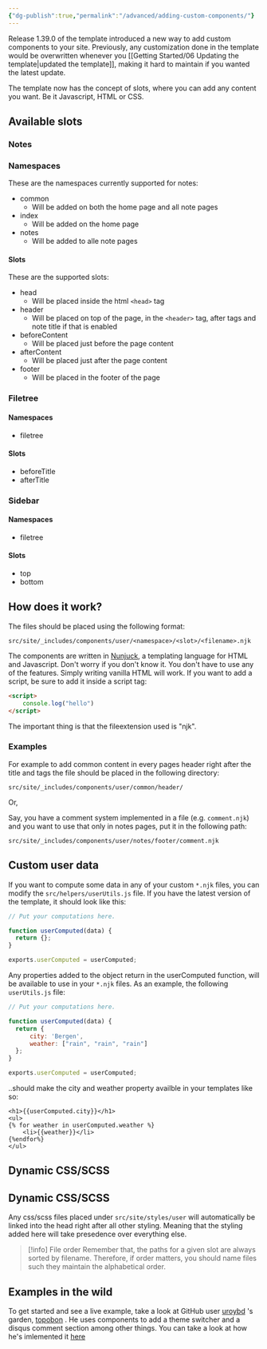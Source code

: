 ```yaml
---
{"dg-publish":true,"permalink":"/advanced/adding-custom-components/"}
---
```


Release 1.39.0 of the template introduced a new way to add custom components to your site. Previously, any customization done in the template would be overwritten whenever you [[Getting Started/06 Updating the template\|updated the template]], making it hard to maintain if you wanted the latest update.

The template now has the concept of slots, where you can add any content you want. Be it Javascript, HTML or CSS. 

## Available slots

### Notes
### Namespaces
These are the namespaces currently supported for notes:
* common
	* Will be added on both the home page and all note pages
* index
	* Will be added on the home page
* notes
	* Will be added to alle note pages

#### Slots

These are the supported slots:

* head
	* Will be placed inside the html `<head>` tag
* header
	* Will be placed on top of the page, in the `<header>` tag, after tags and note title if that is enabled
* beforeContent
	* Will be placed just before the page content
* afterContent
	* Will be placed just after the page content
* footer
	* Will be placed in the footer of the page

### Filetree
#### Namespaces
* filetree

#### Slots
* beforeTitle
* afterTitle

### Sidebar
#### Namespaces
* filetree

#### Slots
* top
* bottom

## How does it work?

The files should be placed using the following format:

```
src/site/_includes/components/user/<namespace>/<slot>/<filename>.njk
```

The components are written in [Nunjuck](https://mozilla.github.io/nunjucks/), a templating language for HTML and Javascript. Don't worry if you don't know it. You don't have to use any of the features. Simply writing vanilla HTML will work. If you want to add a script, be sure to add it inside a script tag:
```html
<script>
	console.log("hello")
</script>
```

The important thing is that the fileextension used is "njk".

### Examples

For example to add common content in every pages header right after the title and tags the file should be placed in the following directory:

```
src/site/_includes/components/user/common/header/
```

Or,

Say, you have a comment system implemented in a file (e.g. `comment.njk`) and you want to use that only in notes pages, put it in the following path:

```
src/site/_includes/components/user/notes/footer/comment.njk
```

## Custom user data
If you want to compute some data in any of your custom `*.njk` files, you can modify the `src/helpers/userUtils.js` file. If you have the latest version of the template, it should look like this:
```javascript
// Put your computations here.

function userComputed(data) {
  return {};
}

exports.userComputed = userComputed;
```

Any properties added to the object return in the userComputed function, will be available to use in your `*.njk` files. As an example, the following `userUtils.js` file:
```javascript
// Put your computations here.

function userComputed(data) {
  return {
	  city: 'Bergen',
	  weather: ["rain", "rain", "rain"]
  };
}

exports.userComputed = userComputed;
```

..should make the city and weather property availble in your templates like so:
```nunjucks
<h1>{{userComputed.city}}</h1>
<ul>
{% for weather in userComputed.weather %}
	<li>{{weather}}</li>
{%endfor%}
</ul>
```

## Dynamic CSS/SCSS


<div class="transclusion internal-embed is-loaded"><div class="markdown-embed">



## Dynamic CSS/SCSS

Any css/scss files placed under `src/site/styles/user` will automatically be linked into the head right after all other styling. Meaning that the styling added here will take presedence over everything else. 


</div></div>



> [!info] File order
> Remember that, the paths for a given slot are always sorted by filename. Therefore, if order matters, you should name files such they maintain the alphabetical order.


## Examples in the wild
To get started and see a live example, take a look at GitHub user [uroybd](https://github.com/uroybd/topobon/tree/main/src/site/_includes/components/user) 's garden, [topobon](https://topobon.utsob.me/) . He uses components to add a theme switcher and a disqus comment section among other things. You can take a look at how he's imlemented it [here](https://github.com/uroybd/topobon/tree/main/src/site/_includes/components/user)